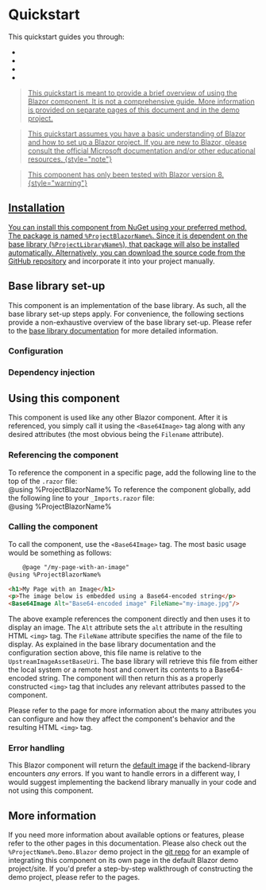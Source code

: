 # Quickstart

This quickstart guides you through:

- <a href="#installation" summary="Installing the NuGet package"/>
- <a href="#base-library-set-up" summary="Configuring the base library"/>
- <a href="#using-this-component" summary="Referencing and calling this component"/>
- <a href="#more-information" summary="Get more in-depth information about this component"/>

> This quickstart is meant to provide a brief overview of using the Blazor component. It is not a comprehensive guide.
> More information is provided on separate pages of this document and in the demo project.

> This quickstart assumes you have a basic understanding of Blazor and how to set up a Blazor project. If you are new to
> Blazor, please consult the official Microsoft documentation and/or other educational resources.
> {style="note"}

> This component has only been tested with Blazor version 8.
> {style="warning"}

## Installation

You can install this component from NuGet using your preferred method. The package is named `%ProjectBlazorName%`. Since
it is dependent on the base library (`%ProjectLibraryName%`), that package will also be installed automatically.
Alternatively, you can download the source code from the [GitHub repository](%GitRepo%) and incorporate it into your
project manually.

## Base library set-up

This component is an implementation of the base library. As such, all the base library set-up steps apply. For
convenience, the following sections provide a non-exhaustive overview of the base library set-up. Please refer to
the [base library documentation](%DocUrl_Library%) for more detailed information.

### Configuration

<include from="Shared_Snippets.topic" element-id="LibraryConfigTableWithNotes"/>

### Dependency injection

<include from="Shared_Snippets.topic" element-id="LibraryDI"/>

## Using this component

This component is used like any other Blazor component. After it is referenced, you simply call it using the
`<Base64Image>` tag along with any desired attributes (the most obvious being the `Filename` attribute).

### Referencing the component

<tabs group="blazor_referencing">
    <tab id="blazor_referencing_perUse" title="Per use">
        To reference the component in a specific page, add the following line to the top of the <code>.razor</code> file:
        <br/>
        <code-block lang="c#">
            @using %ProjectBlazorName%
        </code-block>
    </tab>
    <tab id="blazor_referencing_global" title="Globally">
        To reference the component globally, add the following line to your <code>_Imports.razor</code> file:
        <br/>
        <code-block lang="c#">
            @using %ProjectBlazorName%
        </code-block>
    </tab>
</tabs>

### Calling the component

To call the component, use the `<Base64Image>` tag. The most basic usage would be something as follows:

```html
    @page "/my-page-with-an-image"
@using %ProjectBlazorName%

<h1>My Page with an Image</h1>
<p>The image below is embedded using a Base64-encoded string</p>
<Base64Image Alt="Base64-encoded image" FileName="my-image.jpg"/>
```

The above example references the component directly and then uses it to display an image. The `Alt` attribute sets the
`alt` attribute in the resulting HTML `<img>` tag. The `FileName` attribute specifies the name of the file to display.
As explained in the base library documentation and the configuration section above, this file name is relative to the
`UpstreamImageAssetBaseUri`. The base library will retrieve this file from either the local system or a remote host and
convert its contents to a Base64-encoded string. The component will then return this as a properly constructed `<img>`
tag that includes any relevant attributes passed to the component.

Please refer to the [](Blazor_Attributes.topic) page for more information about the many attributes you can configure
and how they affect the component's behavior and the resulting HTML `<img>` tag.

### Error handling

This Blazor component will return the [default image](Blazor_Default-image.md) if the backend-library encounters *any*
errors. If you want to handle errors in a different way, I would suggest implementing the backend library manually in
your code and not using this component.

## More information

If you need more information about available options or features, please refer to the other pages in this documentation.
Please also check out the `%ProjectName%.Demo.Blazor` demo project in the [git repo](%GitRepo%) for an example of
integrating this component on its own page in the default Blazor demo project/site. If you'd prefer a step-by-step
walkthrough of constructing the demo project, please refer to the [](Blazor_Build-a-demo-blazor-site.md) pages.
